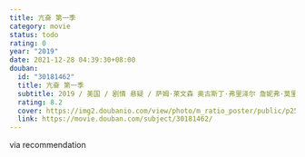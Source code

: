 ```yaml
---
title: 亢奋 第一季
category: movie
status: todo
rating: 0
year: "2019"
date: 2021-12-28 04:39:30+08:00
douban:
  id: "30181462"
  title: 亢奋 第一季
  subtitle: 2019 / 美国 / 剧情 悬疑 / 萨姆·莱文森 奥古斯丁·弗里泽尔 詹妮弗·莫里森 / 赞达亚 亨特·莎弗
  rating: 8.2
  cover: https://img2.doubanio.com/view/photo/m_ratio_poster/public/p2556252082.jpg
  link: https://movie.douban.com/subject/30181462/
---
```


via recommendation 
